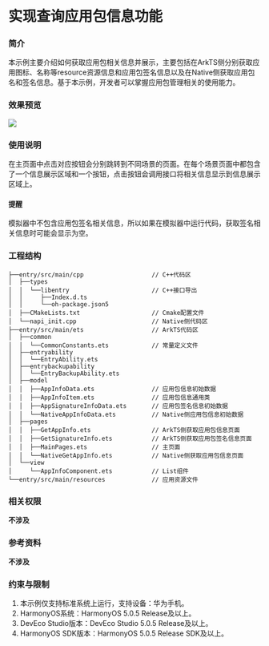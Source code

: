 # 实现查询应用包信息功能

### 简介

本示例主要介绍如何获取应用包相关信息并展示，主要包括在ArkTS侧分别获取应用图标、名称等resource资源信息和应用包签名信息以及在Native侧获取应用包名和签名信息。基于本示例，开发者可以掌握应用包管理相关的使用能力。

### 效果预览
![](screenshots/device/QueryAppPackageInfo.gif) 

### 使用说明

在主页面中点击对应按钮会分别跳转到不同场景的页面。在每个场景页面中都包含了一个信息展示区域和一个按钮，点击按钮会调用接口将相关信息显示到信息展示区域上。

#### 提醒

模拟器中不包含应用包签名相关信息，所以如果在模拟器中运行代码，获取签名相关信息时可能会显示为空。

### 工程结构
```
├──entry/src/main/cpp                   // C++代码区
│  ├──types
│  │  └──libentry                       // C++接口导出
│  │     ├──Index.d.ts                
│  │     └──oh-package.json5           
│  ├──CMakeLists.txt                    // Cmake配置文件 
│  └──napi_init.cpp                     // Native侧代码区
├──entry/src/main/ets                   // ArkTS代码区                  
│  ├──common        
│  │  └──CommonConstants.ets            // 常量定义文件
│  ├──entryability        
│  │  └──EntryAbility.ets                                
│  ├──entrybackupability 
│  │  └──EntryBackupAbility.ets                           
│  ├──model                
│  │  ├──AppInfoData.ets                // 应用包信息初始数据 
│  │  ├──AppInfoItem.ets                // 应用包信息通用类 
│  │  ├──AppSignatureInfoData.ets       // 应用包签名信息初始数据
│  │  └──NativeAppInfoData.ets          // Native侧应用包信息初始数据
│  ├──pages     
│  │  ├──GetAppInfo.ets                 // ArkTS侧获取应用包信息页面 
│  │  ├──GetSignatureInfo.ets           // ArkTS侧获取应用包签名信息页面 
│  │  ├──MainPages.ets                  // 主页面 
│  │  └──NativeGetAppInfo.ets           // Native侧获取应用包信息页面           
│  └──view    
│     └──AppInfoComponent.ets           // List组件        
└──entry/src/main/resources             // 应用资源文件
```

### 相关权限

**不涉及**

### 参考资料

**不涉及**

### 约束与限制

1. 本示例仅支持标准系统上运行，支持设备：华为手机。
2. HarmonyOS系统：HarmonyOS 5.0.5 Release及以上。
3. DevEco Studio版本：DevEco Studio 5.0.5 Release及以上。
4. HarmonyOS SDK版本：HarmonyOS 5.0.5 Release SDK及以上。